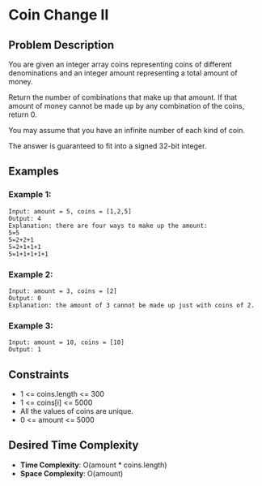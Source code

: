 # Coin Change II

## Problem Description

You are given an integer array coins representing coins of different denominations and an integer amount representing a total amount of money.

Return the number of combinations that make up that amount. If that amount of money cannot be made up by any combination of the coins, return 0.

You may assume that you have an infinite number of each kind of coin.

The answer is guaranteed to fit into a signed 32-bit integer.

## Examples

### Example 1:

```
Input: amount = 5, coins = [1,2,5]
Output: 4
Explanation: there are four ways to make up the amount:
5=5
5=2+2+1
5=2+1+1+1
5=1+1+1+1+1
```

### Example 2:

```
Input: amount = 3, coins = [2]
Output: 0
Explanation: the amount of 3 cannot be made up just with coins of 2.
```

### Example 3:

```
Input: amount = 10, coins = [10]
Output: 1
```

## Constraints

- 1 <= coins.length <= 300
- 1 <= coins[i] <= 5000
- All the values of coins are unique.
- 0 <= amount <= 5000

## Desired Time Complexity

- **Time Complexity**: O(amount \* coins.length)
- **Space Complexity**: O(amount)
